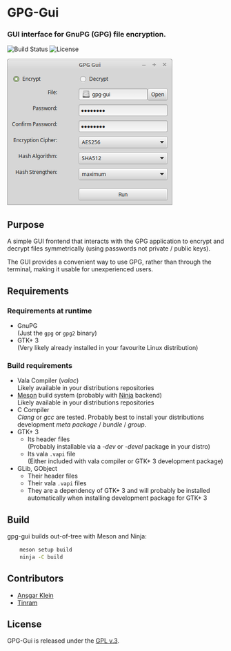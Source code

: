 # GPG-Gui

### GUI interface for GnuPG (GPG) file encryption.

![Build Status](https://github.com/AnsgarKlein/GPG-Gui/workflows/Build/badge.svg)
![License](https://img.shields.io/github/license/AnsgarKlein/GPG-Gui?color=blue)

![example image](misc/gpg-gui.png)


## Purpose

A simple GUI frontend that interacts with the GPG application to encrypt and
decrypt files symmetrically (using passwords not private / public keys).

The GUI provides a convenient way to use GPG, rather than through the terminal,
making it usable for unexperienced users.


## Requirements

### Requirements at runtime

+ GnuPG  
  (Just the `gpg` or `gpg2` binary)
+ GTK+ 3  
  (Very likely already installed in your favourite Linux distribution)


### Build requirements

+ Vala Compiler (*valac*)  
  Likely available in your distributions repositories
+ [Meson](https://mesonbuild.com) build system (probably with
  [Ninja](https://ninja-build.org) backend)  
  Likely available in your distributions repositories
+ C Compiler  
  *Clang* or *gcc* are tested. Probably best to install your distributions
  development *meta package* / *bundle* / *group*.
+ GTK+ 3
  - Its header files  
    (Probably installable via a *-dev* or *-devel* package in your distro)
  - Its vala `.vapi` file  
    (Either included with vala compiler or GTK+ 3 development package)
+ GLib, GObject
  - Their header files
  - Their vala `.vapi` files
  - They are a dependency of GTK+ 3 and will probably be installed
    automatically when installing development package for GTK+ 3


## Build

gpg-gui builds out-of-tree with Meson and Ninja:

```bash
    meson setup build
    ninja -C build
```


## Contributors

+ [Ansgar Klein](https://github.com/AnsgarKlein)
+ [Tinram](https://github.com/Tinram)


## License

GPG-Gui is released under the [GPL v.3](https://www.gnu.org/licenses/gpl-3.0.html).
